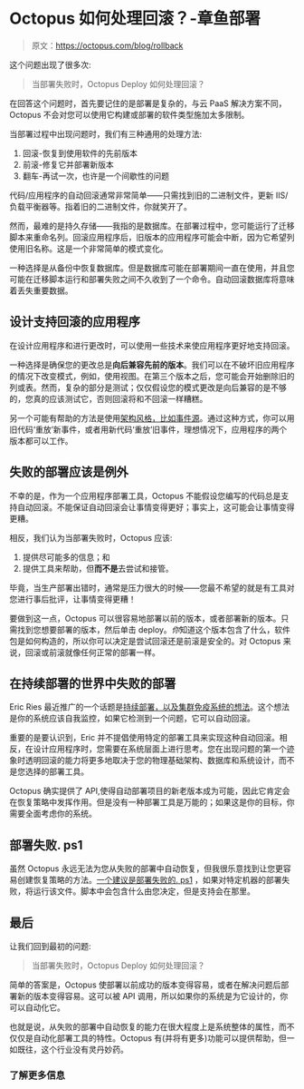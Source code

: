 # Octopus 如何处理回滚？-章鱼部署

> 原文：<https://octopus.com/blog/rollback>

这个问题出现了很多次:

> 当部署失败时，Octopus Deploy 如何处理回滚？

在回答这个问题时，首先要记住的是部署是复杂的，与云 PaaS 解决方案不同，Octopus 不会对您可以使用它构建或部署的软件类型施加太多限制。

当部署过程中出现问题时，我们有三种通用的处理方法:

1.  回滚-恢复到使用软件的先前版本
2.  前滚-修复它并部署新版本
3.  翻车-再试一次，也许是一个间歇性的问题

代码/应用程序的自动回滚通常非常简单——只需找到旧的二进制文件，更新 IIS/负载平衡器等。指着旧的二进制文件，你就笑开了。

然而，最难的是持久存储——我指的是数据库。在部署过程中，您可能运行了迁移脚本来重命名列。回滚应用程序后，旧版本的应用程序可能会中断，因为它希望列使用旧名称。这是一个非常简单的模式变化。

一种选择是从备份中恢复数据库。但是数据库可能在部署期间一直在使用，并且您可能在迁移脚本运行和部署失败之间不久收到了一个命令。自动回滚数据库将意味着丢失重要数据。

## 设计支持回滚的应用程序

在设计应用程序和进行更改时，可以使用一些技术来使应用程序更好地支持回滚。

一种选择是确保您的更改总是**向后兼容先前的版本**。我们可以在不破坏旧应用程序的情况下改变模式，例如，使用视图。在第三个版本之后，您可能会开始删除旧的列或表。然而，复杂的部分是测试；仅仅假设您的模式更改是向后兼容的是不够的，您真的应该测试它，否则回滚将和不回滚一样糟糕。

另一个可能有帮助的方法是使用[架构风格，比如事件源](http://martinfowler.com/eaaDev/EventSourcing.html "Event sourcing")。通过这种方式，你可以用旧代码‘重放’新事件，或者用新代码‘重放’旧事件，理想情况下，应用程序的两个版本都可以工作。

## 失败的部署应该是例外

不幸的是，作为一个应用程序部署工具，Octopus 不能假设您编写的代码总是支持自动回滚。不能保证自动回滚会让事情变得更好；事实上，这可能会让事情变得更糟。

相反，我们认为当部署失败时，Octopus 应该:

1.  提供尽可能多的信息；和
2.  提供工具来帮助，但**而不是**去尝试和接管。

毕竟，当生产部署出错时，通常是压力很大的时候——您最不希望的就是有工具对您进行事后批评，让事情变得更糟！

要做到这一点，Octopus 可以很容易地部署以前的版本，或者部署新的版本。只需找到您想要部署的版本，然后单击 deploy。*你*知道这个版本包含了什么，软件包是如何构造的，所以你可以决定是尝试回滚还是前滚是安全的。对 Octopus 来说，回滚或前滚就像任何正常的部署一样。

## 在持续部署的世界中失败的部署

Eric Ries 最近推广的一个话题是[持续部署，以及集群免疫系统的想法](http://www.startuplessonslearned.com/2010/01/case-study-continuous-deployment-makes.html "Continuous deployment")。这个想法是你的系统应该自我监控，如果它检测到一个问题，它可以自动回滚。

重要的是要认识到，Eric 并不提倡使用特定的部署工具来实现这种自动回滚。相反，在设计应用程序时，您需要在系统层面上进行思考。您在出现问题的第一个迹象时透明回滚的能力将更多地取决于您的物理基础架构、数据库和系统设计，而不是您选择的部署工具。

Octopus 确实提供了 API,使得自动部署项目的新老版本成为可能，因此它肯定会在恢复策略中发挥作用。但是没有一种部署工具是万能的；如果这是你的目标，你需要全面考虑你的系统。

## 部署失败. ps1

虽然 Octopus 永远无法为您从失败的部署中自动恢复，但我很乐意找到让您更容易创建恢复策略的方法。[一个建议是部署失败的. ps1](https://trello.com/card/deployfailed-ps1/4e907de70880ba000079b75c/14 "DeployFailed.ps1") ，如果对特定机器的部署失败，将运行该文件。脚本中会包含什么由您决定，但是支持会在那里。

## 最后

让我们回到最初的问题:

> 当部署失败时，Octopus Deploy 如何处理回滚？

简单的答案是，Octopus 使部署以前成功的版本变得容易，或者在解决问题后部署新的版本变得容易。这可以被 API 调用，所以如果你的系统是为它设计的，你可以自动化它。

也就是说，从失败的部署中自动恢复的能力在很大程度上是系统整体的属性，而不仅仅是自动化部署工具的特性。Octopus 有(并将有更多)功能可以提供帮助，但一如既往，这个行业没有灵丹妙药。

### 了解更多信息